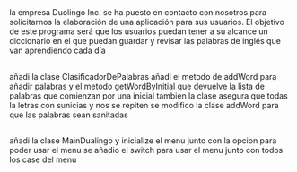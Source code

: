 ## 
 la empresa Duolingo Inc. se ha puesto en contacto con nosotros para
solicitarnos la elaboración de una aplicación para sus usuarios. El objetivo de este
programa será que los usuarios puedan tener a su alcance un diccionario en el que
puedan guardar y revisar las palabras de inglés que van aprendiendo cada día

## 
añadi la clase ClasificadorDePalabras 
añadi el metodo de addWord para añadir palabras y el metodo getWordByInitial que devuelve la lista de palabras que comienzan por una inicial 
tambien la clase asegura que todas la letras con sunicias y nos se repiten
se modifico la clase addWord para que las palabras sean sanitadas

## 
añadi la clase MainDualingo y inicialize el menu junto con la opcion para poder usar el menu se añadio el switch para usar el menu junto con todos los case del menu